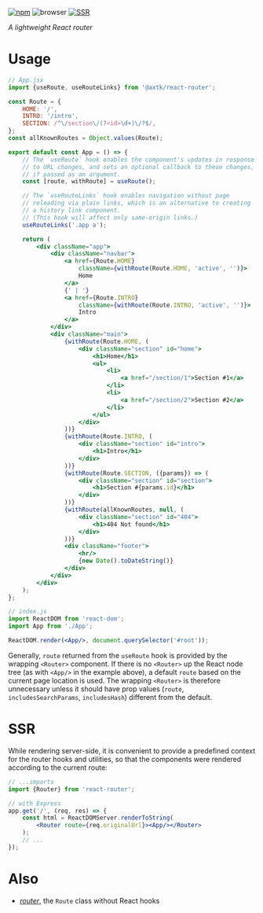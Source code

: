 [![npm](https://img.shields.io/npm/v/@axtk/react-router?labelColor=royalblue&color=royalblue&style=flat-square)](https://www.npmjs.com/package/@axtk/react-router)
![browser](https://img.shields.io/badge/browser-✓-blue?labelColor=dodgerblue&color=dodgerblue&style=flat-square)
[![SSR](https://img.shields.io/badge/SSR-✓-blue?labelColor=dodgerblue&color=dodgerblue&style=flat-square)](#ssr)

*A lightweight React router*

# Usage

```jsx
// App.jsx
import {useRoute, useRouteLinks} from '@axtk/react-router';

const Route = {
    HOME: '/',
    INTRO: '/intro',
    SECTION: /^\/section\/(?<id>\d+)\/?$/,
};
const allKnownRoutes = Object.values(Route);

export default const App = () => {
    // The `useRoute` hook enables the component's updates in response
    // to URL changes, and sets an optional callback to these changes,
    // if passed as an argument.
    const [route, withRoute] = useRoute();

    // The `useRouteLinks` hook enables navigation without page
    // reloading via plain links, which is an alternative to creating
    // a history link component.
    // (This hook will affect only same-origin links.)
    useRouteLinks('.app a');

    return (
        <div className="app">
            <div className="navbar">
                <a href={Route.HOME}
                    className={withRoute(Route.HOME, 'active', '')}>
                    Home
                </a>
                {' | '}
                <a href={Route.INTRO}
                    className={withRoute(Route.INTRO, 'active', '')}>
                    Intro
                </a>
            </div>
            <div className="main">
                {withRoute(Route.HOME, (
                    <div className="section" id="home">
                        <h1>Home</h1>
                        <ul>
                            <li>
                                <a href="/section/1">Section #1</a>
                            </li>
                            <li>
                                <a href="/section/2">Section #2</a>
                            </li>
                        </ul>
                    </div>
                ))}
                {withRoute(Route.INTRO, (
                    <div className="section" id="intro">
                        <h1>Intro</h1>
                    </div>
                ))}
                {withRoute(Route.SECTION, ({params}) => (
                    <div className="section" id="section">
                        <h1>Section #{params.id}</h1>
                    </div>
                ))}
                {withRoute(allKnownRoutes, null, (
                    <div className="section" id="404">
                        <h1>404 Not found</h1>
                    </div>
                ))}
                <div className="footer">
                    <hr/>
                    {new Date().toDateString()}
                </div>
            </div>
        </div>
    );
};
```

```jsx
// index.js
import ReactDOM from 'react-dom';
import App from './App';

ReactDOM.render(<App/>, document.querySelector('#root'));
```

Generally, `route` returned from the `useRoute` hook is provided by the wrapping `<Router>` component. If there is no `<Router>` up the React node tree (as with `<App/>` in the example above), a default `route` based on the current page location is used. The wrapping `<Router>` is therefore unnecessary unless it should have prop values (`route`, `includesSearchParams`, `includesHash`) different from the default.

# SSR

While rendering server-side, it is convenient to provide a predefined context for the router hooks and utilities, so that the components were rendered according to the current route:

```jsx
// ...imports
import {Router} from 'react-router';

// with Express
app.get('/', (req, res) => {
    const html = ReactDOMServer.renderToString(
        <Router route={req.originalUrl}><App/></Router>
    );
    // ...
});
```

# Also

- *[router](https://github.com/axtk/router)*, the `Route` class without React hooks
